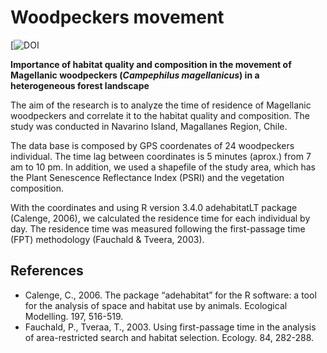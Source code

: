 # Woodpeckers movement
[![DOI](https://link.springer.com/article/10.1007%2Fs10336-021-01878-w)

**Importance of habitat quality and composition in the movement of Magellanic woodpeckers (_Campephilus magellanicus_) in a heterogeneous forest landscape**

The aim of the research is to analyze the time of residence of Magellanic woodpeckers and correlate it to the habitat quality and composition. The study was conducted in Navarino Island, Magallanes Region, Chile.

The data base is composed by GPS coordenates of 24 woodpeckers individual. The time lag between coordinates is 5 minutes (aprox.) from 7 am to 10 pm. In addition, we used a shapefile of the study area, which has the Plant Senescence Reflectance Index (PSRI) and the vegetation composition.

With the coordinates and using R version 3.4.0 adehabitatLT package (Calenge, 2006), we calculated the residence time for each individual by day. The residence time was measured following the first-passage time (FPT) methodology (Fauchald & Tveera, 2003). 

## References

* Calenge, C., 2006. The package “adehabitat” for the R software: a tool for the analysis of space and habitat use by animals. Ecological Modelling. 197, 516-519.
* Fauchald, P., Tveraa, T., 2003. Using first-passage time in the analysis of area-restricted search and habitat selection. Ecology. 84, 282-288.

